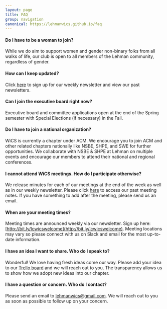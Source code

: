 ```yaml
---
layout: page
title: FAQ
group: navigation
canonical: https://lehmanwics.github.io/faq
---
```


#### Do I have to be a woman to join?
While we do aim to support women and gender non-binary folks from all walks of life, our club is open to all members of the Lehman community, regardless of gender.

#### How can I keep updated?
Click [here](http://bit.ly/lcwicswelcome) to sign up for our weekly newsletter and view our past newsletters.

#### Can I join the executive board right now?
Executive board and committee applications open at the end of the Spring semester with Special Elections (if necessary) in the Fall. 

#### Do I have to join a national organization?
WiCS is currently a chapter under ACM. We encourage you to join ACM and other related chapters nationally like NSBE, SHPE, and SWE for further opportunities.
We collaborate with NSBE & SHPE at Lehman on multiple events and encourage our members to attend their national and regional conferences.

#### I cannot attend WiCS meetings. How do I participate otherwise?
We release minutes for each of our meetings at the end of the week as well as in our weekly newsletter. Please click [here](https://drive.google.com/drive/folders/1rNv8AtSOYt840xKfNgRRxmPE5ZcCZPQN?usp=sharing) to access our past meeting notes. If you have something to add after the meeting, please send us an email.

#### When are your meeting times?
Meeting times are announced weekly via our newsletter. Sign up here: [http://bit.ly/lcwicswelcome](http://bit.ly/lcwicswelcome). Meeting locations may vary so please connect with us on Slack and email for the most up-to-date information.

#### I have an idea I want to share. Who do I speak to?
Wonderful! We love having fresh ideas come our way. Please add your idea to our [Trello board](https://trello.com/b/J4yB0coP) and we will reach out to you. The transparency allows us to show how we adopt new ideas into our chapter.

#### I have a question or concern. Who do I contact?
Please send an email to lehmanwics@gmail.com. We will reach out to you as soon as possible to follow up on your concern.

